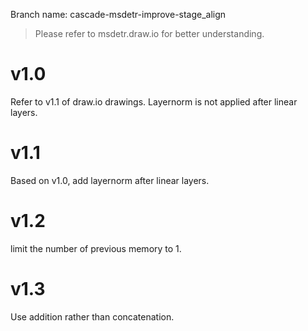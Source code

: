 Branch name: cascade-msdetr-improve-stage_align

> Please refer to msdetr.draw.io for better understanding.

# v1.0
Refer to v1.1 of draw.io drawings. Layernorm is not applied after linear layers.

# v1.1
Based on v1.0, add layernorm after linear layers.

# v1.2
limit the number of previous memory to 1.

# v1.3
Use addition rather than concatenation.